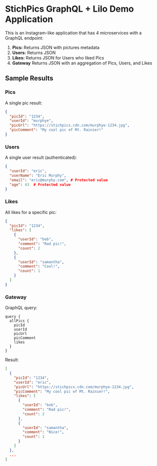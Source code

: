 # StichPics GraphQL + Lilo Demo Application

This is an Instagram-like application that has 4 microservices with a GraphQL endpoint:

1. **Pics:** Returns JSON with pictures metadata
2. **Users:** Returns JSON
3. **Likes:** Returns JSON for Users who liked Pics
4. **Gateway** Returns JSON with an aggregation of Pics, Users, and Likes

## Sample Results

### Pics

A single pic result:

```json
{
  "picId": "1234",
  "userId": "murphye",
  "picUrl": "https://stichpics.cdn.com/murphye-1234.jpg",
  "picComment": "My cool pic of Mt. Rainier!"
}
```
### Users

A single user result (authenticated):

```json
{
  "userId": "eric",
  "userName": "Eric Murphy",
  "email": "eric@murphy.com", # Protected value
  "age": 43  # Protected value
}
```

### Likes

All likes for a specific pic:

```json
{
  "picId": "1234",
  "likes": [
    {
      "userId": "bob",
      "comment": "Rad pic!",
      "count": 2
    },
    {
      "userId": "samantha",
      "comment": "Cool!",
      "count": 1
    }
  ]
}
```

### Gateway

GraphQL query:

```
query {
  allPics {
    picId
    userId
    picUrl
    picComment
    likes
  }
}  
```

Result:

```json
[
  {
    "picId": "1234",
    "userId": "eric",
    "picUrl": "https://stichpics.cdn.com/murphye-1234.jpg",
    "picComment": "My cool pic of Mt. Rainier!",
    "likes": [
      {
        "userId": "bob",
        "comment": "Rad pic!",
        "count": 2
      },
      {
        "userId": "samantha",
        "comment": "Nice!",
        "count": 1
      }
    ]
  },
  ...
]
```

